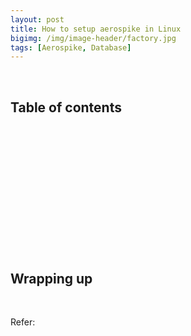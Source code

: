 ```yaml
---
layout: post
title: How to setup aerospike in Linux
bigimg: /img/image-header/factory.jpg
tags: [Aerospike, Database]
---
```




<br>

## Table of contents





<br>

## 






<br>

## 





<br>

## 





<br>

## 






<br>

## Wrapping up






<br>

Refer:

[]()
